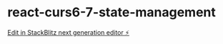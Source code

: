 # react-curs6-7-state-management

[Edit in StackBlitz next generation editor ⚡️](https://stackblitz.com/~/github.com/GeorgianaNistor/react-curs6-7-state-management)